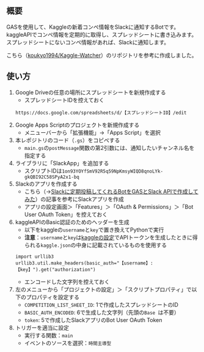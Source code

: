 ## 概要
GASを使用して、Kaggleの新着コンペ情報をSlackに通知するBotです。
kaggleAPIでコンペ情報を定期的に取得し、スプレッドシートに書き込みます。
スプレッドシートにないコンペ情報があれば、Slackに通知します。

こちら（[koukyo1994/Kaggle-Watcher](https://github.com/koukyo1994/Kaggle-Watcher)）のリポジトリを参考に作成しました。

## 使い方
1. Google Driveの任意の場所にスプレッドシートを新規作成する
    - スプレッドシートIDを控えておく
    ```
    https://docs.google.com/spreadsheets/d/【スプレッドシートID】/edit
    ```
1. Google Apps Scriptのプロジェクトを新規作成する
    - メニューバーから「拡張機能」→「Apps Script」を選択
1. 本レポジトリのコード（`.gs`）をコピぺする
    - `main.gs`の`postMessage`関数の第2引数には、通知したいチャンネル名を指定する
1. ライブラリに「SlackApp」を追加する
    - スクリプトIDは`1on93YOYfSmV92R5q59NpKmsyWIQD8qnoLYk-gkQBI92C58SPyA2x1-bq`
1. Slackのアプリを作成する
    - こちら（→[Slackに定期投稿してくれるBotをGASとSlack APIで作成してみた](https://blog.da-vinci-studio.com/entry/2022/09/13/101530)）の記事を参考にSlackアプリを作成
    - アプリの設定画面＞「Features」＞「OAuth & Permissions」＞「Bot User OAuth Token」を控えておく
1. kaggleAPIのBasic認証のためのヘッダーを生成
    - 以下をkaggleの`username`と`key`で置き換えてPythonで実行
    - **注意**：`username`と`key`は[kaggleの設定](https://www.kaggle.com/settings)でAPIトークンを生成したときに得られる`kaggle.json`の中身に記載されているものを使用する
    ```
    import urllib3
    urllib3.util.make_headers(basic_auth="【username】:【key】").get("authorization")
    ```
    - エンコードした文字列を控えておく
1. 左のメニューから「プロジェクトの設定」＞「スクリプトプロパティ」で以下のプロパティを設定する
    - `COMPETITION_LIST_SHEET_ID`: 1で作成したスプレッドシートのID
    - `BASIC_AUTH_ENCODED`: 6で生成した文字列（先頭の`Base `は不要）
    - `token`: 5で作成したSlackアプリのBot User OAuth Token
1. トリガーを適当に設定
    - 実行する関数：`main`
    - イベントのソースを選択：`時間主導型`
